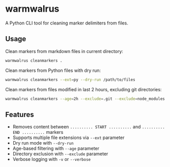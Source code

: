 # warmwalrus

A Python CLI tool for cleaning marker delimiters from files.

## Usage

Clean markers from markdown files in current directory:

```bash
warmwalrus cleanmarkers .
```

Clean markers from Python files with dry run:

```bash
warmwalrus cleanmarkers --ext=py --dry-run /path/to/files
```

Clean markers from files modified in last 2 hours, excluding git directories:

```bash
warmwalrus cleanmarkers --age=2h --exclude=.git --exclude=node_modules /path/to/project
```

## Features

- Removes content between `.......... START ..........` and `.......... END ..........` markers
- Supports multiple file extensions via `--ext` parameter
- Dry run mode with `--dry-run`
- Age-based filtering with `--age` parameter
- Directory exclusion with `--exclude` parameter
- Verbose logging with `-v` or `--verbose`
